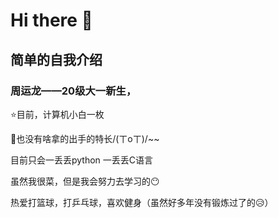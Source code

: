 # Hi there 👋

<!--
**zhou-yun-long/zhou-yun-long** is a ✨ _special_ ✨ repository because its `README.md` (this file) appears on your GitHub profile.

Here are some ideas to get you started:

- 🔭 I’m currently working on ...
- 🌱 I’m currently learning ...
- 👯 I’m looking to collaborate on ...
- 🤔 I’m looking for help with ...
- 💬 Ask me about ...
- 📫 How to reach me: ...
- 😄 Pronouns: ...
- ⚡ Fun fact: ...
-->
## 简单的自我介绍

### 周运龙——20级大一新生，

⭐目前，计算机小白一枚

🌙也没有啥拿的出手的特长/(ㄒoㄒ)/~~

目前只会一丢丢python 一丢丢C语言

虽然我很菜，但是我会努力去学习的😶

热爱打篮球，打乒乓球，喜欢健身（虽然好多年没有锻炼过了的😥）
